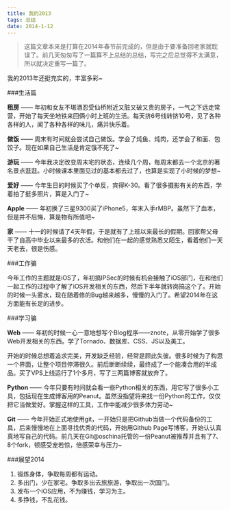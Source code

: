 ```yaml
---
title: 我的2013
tags: 总结
date: 2014-1-12
---
```


> 这篇文章本来是打算在2014年春节前完成的，但是由于要准备回老家就耽误了。前几天匆匆写了一篇算不上总结的总结，写完之后总觉得不太满意，所以就决定重写一篇了。

我的2013年还挺充实的，丰富多彩~

###生活篇

**租房** —— 年初和女友不堪酒忍受仙桥附近又脏又破又贵的房子，一气之下远走常营，开始了每天坐地铁来回俩小时上班的生活。每天挤6号线转挤10号，见了各种各样的人，闻了各种各样的味儿，痛并快乐着。

**做饭** —— 周末有时间就会尝试自己做饭。学会了炖鱼、炖肉，还学会了和面、包饺子。现在如果自己生活是肯定饿不死了~

**游玩** —— 今年我决定改变周末宅的状态，连续几个周，每周末都去一个北京的著名景点逛逛。小时候课本里面见过的基本都去过了，也算是实现了小时候的梦想~

**爱好** —— 今年生日的时候买了个单反，宾得K-30。看了很多摄影有关的东西，学着拍了挺多照片，算是入门了~

**Apple** —— 年初换了三星9300买了iPhone5，年末入手rMBP。虽然下了血本，但是并不后悔，算是物有所值吧~

**家** —— 十一的时候请了4天年假，于是就有了上班以来最长的假期。回家帮父母干了自高中毕业以来最多的农活。和他们在一起的感觉熟悉又陌生，看着他们一天天老去，很是伤感。

###工作骗

今年工作的主题就是iOS了，年初搞IPSec的时候有机会接触了iOS部门，在和他们一起工作的过程中了解了iOS开发相关的东西，然后下半年就转岗搞这个了。开始的时候一头雾水，现在随着修的Bug越来越多，慢慢的入门了。希望2014年在这方面能有长足的进步。

###学习骗

**Web** —— 年初的时候一心一意地想写个Blog程序——znote，从零开始学了很多Web开发相关的东西。学了Tornado、数据库、CSS、JS以及美工。

开始的时候总想着追求完美，开发缺乏经验，经常是顾此失彼。很多时候为了构思一个界面，让整个项目停滞很久。前后断断续续，最终成了一个能凑合用的半成品。买了VPS上线运行了1个多月，写了三两篇博客就放弃了。

**Python** —— 今年只要有时间就会看一些Python相关的东西，用它写了很多小工具，包括现在生成博客用的Peanut。虽然没指望将来找一份Python的工作，仅仅把它当做爱好。掌握这样的工具，工作中能减少很多体力劳动~

**Git** —— 今年开始正式地使用git，一开始只是把Github当做一个代码备份的工具，后来慢慢地在上面寻找优秀的代码，开始用Github Page写博客，开始认认真真地写自己的代码。前几天在Git@oschina托管的一份Peanut被推荐并且有了7、8个fork，顿感受宠若惊，倍感荣幸与压力~

###展望2014

1. 锻炼身体，争取每周都有运动。
2. 多出门，少在家宅。争取多出去旅旅游，争取出一次国门。
3. 发布一个iOS应用，不为赚钱，学习为主。
4. 多挣钱，不乱花钱。
